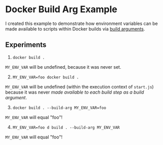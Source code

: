# Docker Build Arg Example

I created this example to demonstrate how environment variables can be made available to scripts within Docker builds via [build arguments](https://docs.docker.com/engine/reference/builder/#arg).

## Experiments

1. `docker build .`

`MY_ENV_VAR` will be undefined, because it was never set.

2. `MY_ENV_VAR=foo docker build .`

`MY_ENV_VAR` will be undefined (within the execution context of `start.js`) because it was never _made available to each build step as a build argument_.

3. `docker build . --build-arg MY_ENV_VAR=foo`

`MY_ENV_VAR` will equal "foo"!

4. `MY_ENV_VAR=foo d build . --build-arg MY_ENV_VAR`

`MY_ENV_VAR` will equal "foo"!
